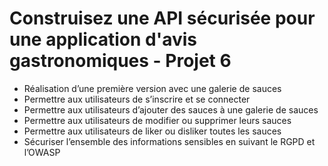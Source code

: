# Construisez une API sécurisée pour une application d'avis gastronomiques - Projet 6

- Réalisation d’une première version avec une galerie de sauces
- Permettre aux utilisateurs de s’inscrire et se connecter
- Permettre aux utilisateurs d’ajouter des sauces à une galerie de sauces
- Permettre aux utilisateurs de modifier ou supprimer leurs sauces
- Permettre aux utilisateurs de liker ou disliker toutes les sauces
- Sécuriser l’ensemble des informations sensibles en suivant le RGPD et l’OWASP
